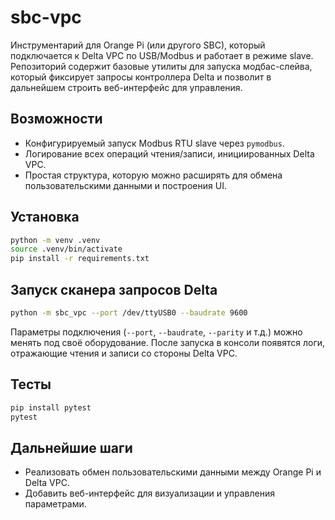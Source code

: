 # sbc-vpc

Инструментарий для Orange Pi (или другого SBC), который подключается к Delta VPC по USB/Modbus и работает в режиме slave. Репозиторий содержит базовые утилиты для запуска модбас-слейва, который фиксирует запросы контроллера Delta и позволит в дальнейшем строить веб-интерфейс для управления.

## Возможности

- Конфигурируемый запуск Modbus RTU slave через `pymodbus`.
- Логирование всех операций чтения/записи, инициированных Delta VPC.
- Простая структура, которую можно расширять для обмена пользовательскими данными и построения UI.

## Установка

```bash
python -m venv .venv
source .venv/bin/activate
pip install -r requirements.txt
```

## Запуск сканера запросов Delta

```bash
python -m sbc_vpc --port /dev/ttyUSB0 --baudrate 9600
```

Параметры подключения (`--port`, `--baudrate`, `--parity` и т.д.) можно менять под своё оборудование. После запуска в консоли появятся логи, отражающие чтения и записи со стороны Delta VPC.

## Тесты

```bash
pip install pytest
pytest
```

## Дальнейшие шаги

- Реализовать обмен пользовательскими данными между Orange Pi и Delta VPC.
- Добавить веб-интерфейс для визуализации и управления параметрами.
